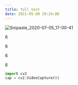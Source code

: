 ```yaml
---
title: full_test
date: 2021-05-09 19:24:08
---
```

![Snipaste_2020-07-05_17-00-41](https://fred-pic1.oss-cn-beijing.aliyuncs.com/picgo_imgSnipaste_2020-07-05_17-00-41.png)
<!--more-->


6

6

6

6

```python
import cv2
cap = cv2.VideoCapture(0)
```

